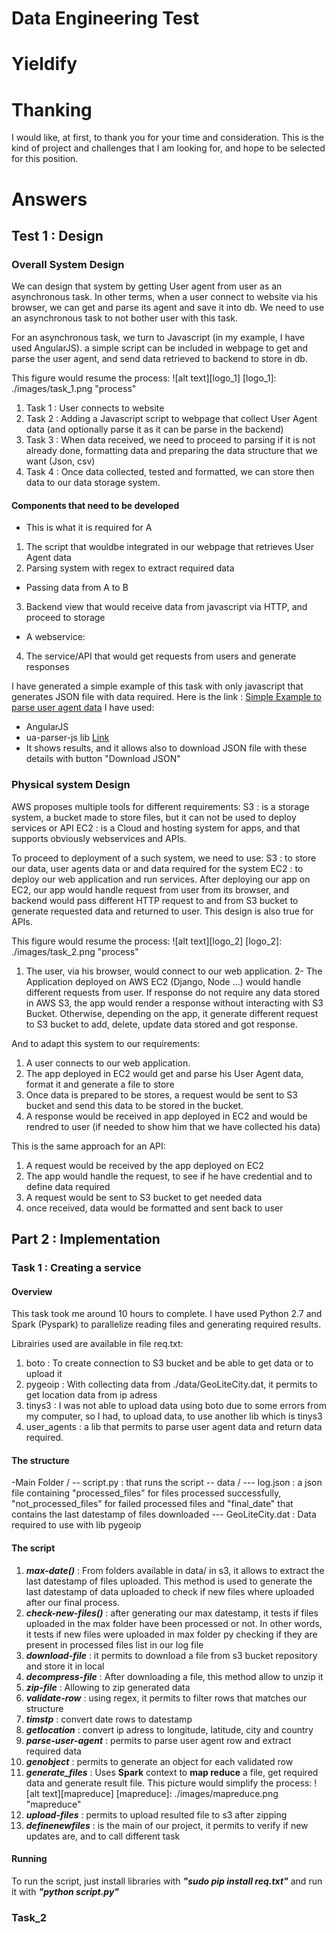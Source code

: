 # Data Engineering Test 
# Yieldify

# Thanking
I would like, at first, to thank you for your time and consideration. This is the kind of project and challenges that I am looking for, and hope to be selected for this position.

# Answers
## Test 1 : Design
### Overall System Design
We can design that system by getting User agent from user as an asynchronous task. In other terms, when a user connect to website via his browser, we can get and parse its agent and save it into db. We need to use an asynchronous task to not bother user with this task.

For an asynchronous task, we turn to Javascript (in my example, I have used AngularJS). a simple script can be included in webpage to get and parse the user agent, and send data retrieved to backend to store in db.

This figure would resume the process:
![alt text][logo_1]
[logo_1]: ./images/task_1.png "process"

1. Task 1 : User connects to website 
2. Task 2 : Adding a Javascript script to webpage that collect User Agent data (and optionally parse it as it can be parse in the backend)
3. Task 3 : When data received, we need to proceed to parsing if it is not already done, formatting data and preparing the data structure that we want (Json, csv)
4. Task 4 : Once data collected, tested and formatted, we can store then data to our data storage system.

#### Components that need to be developed
- This is what it is required for A
1. The script that wouldbe integrated in our webpage that retrieves User Agent data
2. Parsing system with regex to extract required data
- Passing data from A to B
3. Backend view that would receive data from javascript via HTTP, and proceed to storage
- A webservice:
4. The service/API that would get requests from users and generate responses

I have generated a simple example of this task with only javascript that generates JSON file with data required. Here is the link : [Simple Example to parse user agent data](http://yieldify.alwaysdata.net/)
I have used:
- AngularJS
- ua-parser-js lib [Link](https://github.com/faisalman/ua-parser-js)
- It shows results, and it allows also to download JSON file with these details with button "Download JSON"
### Physical system Design
AWS proposes multiple tools for different requirements:
S3 : is a storage system, a bucket made to store files, but it can not be used to deploy services or API 
EC2 : is a Cloud and hosting system for apps, and that supports obviously webservices and APIs. 

To proceed to deployment of a such system, we need to use:
S3 : to store our data, user agents data or and data required for the system
EC2 : to deploy our web application and run services. After deploying our app on EC2, our app would handle request from user from its browser, and backend would pass different HTTP request to and from S3 bucket to generate requested data and returned to user. This design is also true for APIs.

This figure would resume the process:
![alt text][logo_2]
[logo_2]: ./images/task_2.png "process"

1. The user, via his browser, would connect to our web application.
2- The Application deployed on AWS EC2 (Django, Node ...) would handle different requests from user. If response do not require any data stored in AWS S3, the app would render a response without interacting with S3 Bucket. Otherwise, depending on the app, it generate different request to S3 bucket to add, delete, update data stored and got response.

And to adapt this system to our requirements:
1. A user connects to our web application.
2. The app deployed in EC2 would get and parse his User Agent data, format it and generate a file to store
3. Once data is prepared to be stores, a request would be sent to S3 bucket and send this data to be stored in the bucket.
4. A response would be received in app deployed in EC2 and would be rendred to user (if needed to show him that we have collected his data)

This is the same approach for an API:
1. A request would be received by the app deployed on EC2
2. The app would handle the request, to see if he have credential and to define data required 
3. A request would be sent to S3 bucket to get needed data
4. once received, data would be formatted and sent back to user 

## Part 2 : Implementation
### Task 1 : Creating a service

#### Overview
This task took me around 10 hours to complete. I have used Python 2.7 and Spark (Pyspark) to parallelize reading files and generating required results.

Librairies used are available in file req.txt:
1. boto : To create connection to S3 bucket and be able to get data or to upload it
2. pygeoip : With collecting data from ./data/GeoLiteCity.dat, it permits to get location data from ip adress
3. tinys3 : I was not able to upload data using boto due to some errors from my computer, so I had, to upload data, to use another lib which is tinys3 
4. user_agents : a lib that permits to parse user agent data and return data required.

#### The structure
-Main Folder /
-- script.py : that runs the script
-- data /
--- log.json : a json file containing "processed_files" for files processed successfully, "not_processed_files" for failed processed files and "final_date" that contains the last datestamp of files downloaded
--- GeoLiteCity.dat : Data required to use with lib pygeoip

#### The script
1. **_max-date()_** : From folders available in data/ in s3, it allows to extract the last datestamp of files uploaded. This method is used to generate the last datestamp of data uploaded to check if new files where uploaded after our final process.
2. **_check-new-files()_** : after generating our max datestamp, it tests if files uploaded in the max folder have been processed or not. In other words, it tests if new files were uploaded in max folder py checking if they are present in processed files list in our log file
3. **_download-file_** : it permits to download a file from s3 bucket repository and store it in local
4. **_decompress-file_** : After downloading a file, this method allow to unzip it
5. **_zip-file_** : Allowing to zip generated data
6. **_validate-row_** : using regex, it permits to filter rows that matches our structure
7. **_timstp_** : convert date rows to datestamp
8. **_getlocation_** : convert ip adress to longitude, latitude, city and country
9. **_parse-user-agent_** : permits to parse user agent row and extract required data
10. **_genobject_** : permits to generate an object for each validated row
11. **_generate_files_** : Uses **Spark** context to **map reduce** a file, get required data and generate result file.
This picture would simplify the process:
![alt text][mapreduce]
[mapreduce]: ./images/mapreduce.png "mapreduce"
12. **_upload-files_** : permits to upload resulted file to s3 after zipping
13. **_definenewfiles_** : is the main of our project, it permits to verify if new updates are, and to call different task

#### Running 
To run the script, just install libraries with **_"sudo pip install req.txt"_** and run it with **_"python script.py"_**

### Task_2 


